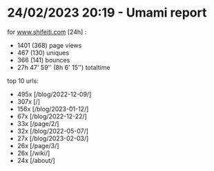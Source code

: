 # 24/02/2023 20:19 - Umami report
for www.shifeiti.com [24h] :

 - 1401 (368) page views
 - 467 (130) uniques
 - 366 (141) bounces
 - 27h 47' 59'' (8h 6' 15'') totaltime


top 10 urls:
 - 495x [/blog/2022-12-09/]
 - 307x [/]
 - 156x [/blog/2023-01-12/]
 - 67x [/blog/2022-12-22/]
 - 33x [/page/2/]
 - 32x [/blog/2022-05-07/]
 - 27x [/blog/2023-02-03/]
 - 26x [/page/3/]
 - 26x [/wiki/]
 - 24x [/about/]



